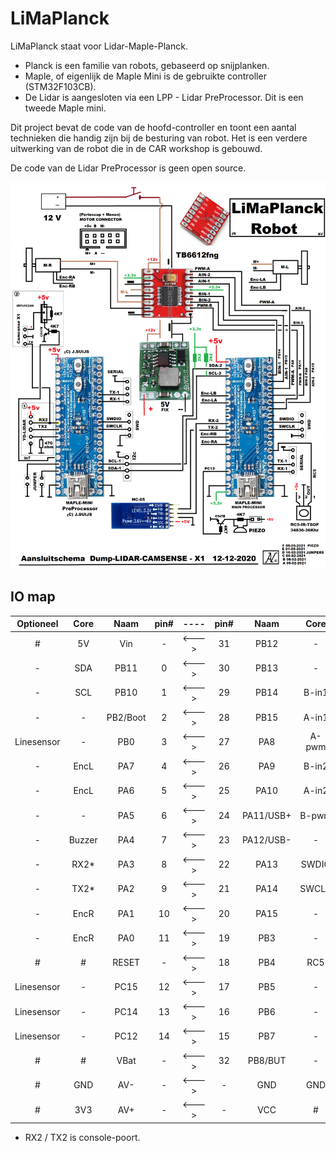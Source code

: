 # LiMaPlanck

LiMaPlanck staat voor Lidar-Maple-Planck.

* Planck is een familie van robots, gebaseerd op snijplanken.
* Maple, of eigenlijk de Maple Mini is de gebruikte controller (STM32F103CB).
* De Lidar is aangesloten via een LPP - Lidar PreProcessor. Dit is een tweede Maple mini.

Dit project bevat de code van de hoofd-controller en toont een aantal technieken die handig zijn bij de besturing van robot.
Het is een verdere uitwerking van de robot die in de CAR workshop is gebouwd.

De code van de Lidar PreProcessor is geen open source.

![Het aansluitschema](Lidar-x1-2-STM32schema.png)


## IO map

Optioneel   | Core   | Naam      | pin#   | ----   | pin#   | Naam      | Core   | optioneel |
:---:       | :---:  | :---:     | :---:  | :---:  | :---:  | :---:     | :---:  | :---:     |
 \#         | 5V     | Vin       | \-     | <--->  | 31     | PB12      | \-     | \-        |
 \-         | SDA    | PB11      | 0      | <--->  | 30     | PB13      | \-     | \-        |
 \-         | SCL    | PB10      | 1      | <--->  | 29     | PB14      | B-in1  | \-        |
 \-         | \-     | PB2/Boot  | 2      | <--->  | 28     | PB15      | A-in1  | \-        |
 Linesensor | \-     | PB0       | 3      | <--->  | 27     | PA8       | A-pwm  | \-        |
 \-         | EncL   | PA7       | 4      | <--->  | 26     | PA9       | B-in2  | \-        |
 \-         | EncL   | PA6       | 5      | <--->  | 25     | PA10      | A-in2  | \-        |
 \-         | \-     | PA5       | 6      | <--->  | 24     | PA11/USB+ | B-pwm  | \-        |
 \-         | Buzzer | PA4       | 7      | <--->  | 23     | PA12/USB- | \-     | \-        |
 \-         | RX2*   | PA3       | 8      | <--->  | 22     | PA13      | SWDIO  | \-        |
 \-         | TX2*   | PA2       | 9      | <--->  | 21     | PA14      | SWCLK  | \-        |
 \-         | EncR   | PA1       | 10     | <--->  | 20     | PA15      | \-     | \-        |
 \-         | EncR   | PA0       | 11     | <--->  | 19     | PB3       | \-     | \-        |
 \#         | \#     | RESET     | \-     | <--->  | 18     | PB4       | RC5    | \-        |
 Linesensor | \-     | PC15      | 12     | <--->  | 17     | PB5       | \-     | Servo     |
 Linesensor | \-     | PC14      | 13     | <--->  | 16     | PB6       | \-     | TX1       |
 Linesensor | \-     | PC12      | 14     | <--->  | 15     | PB7       | \-     | RX1       |
 \#         | \#     | VBat      | \-     | <--->  | 32     | PB8/BUT   | \-     | \-        |
 \#         | GND    | AV-       | \-     | <--->  | \-     | GND       | GND    | \#        |
 \#         | 3V3    | AV+       | \-     | <--->  | \-     | VCC       | \#     | \#        |


* RX2 / TX2 is console-poort.